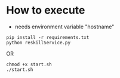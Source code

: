 # How to execute 
- needs environment variable "hostname"

```
pip install -r requirements.txt
python reskillService.py
```
OR
```
chmod +x start.sh
./start.sh
```